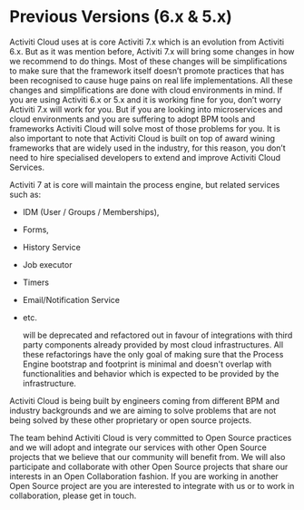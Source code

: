 # Previous Versions \(6.x & 5.x\)

Activiti Cloud uses at is core Activiti 7.x which is an evolution from Activiti 6.x. But as it was mention before, Activiti 7.x will bring some changes in how we recommend to do things. Most of these changes will be simplifications to make sure that the framework itself doesn’t promote practices that has been recognised to cause huge pains on real life implementations. All these changes and simplifications are done with cloud environments in mind. If you are using Activiti 6.x or 5.x and it is working fine for you, don’t worry Activiti 7.x will work for you. But if you are looking into microservices and cloud environments and you are suffering to adopt BPM tools and frameworks Activiti Cloud will solve most of those problems for you. It is also important to note that Activiti Cloud is built on top of award wining frameworks that are widely used in the industry, for this reason, you don’t need to hire specialised developers to extend and improve Activiti Cloud Services.

Activiti 7 at is core will maintain the process engine, but related services such as:

* IDM \(User / Groups / Memberships\),
* Forms,
* History Service
* Job executor
* Timers
* Email/Notification Service
* etc.

  will be deprecated and refactored out in favour of integrations with third party components already provided by most cloud infrastructures. All these refactorings have the only goal of making sure that the Process Engine bootstrap and footprint is minimal and doesn't overlap with functionalities and behavior which is expected to be provided by the infrastructure.

Activiti Cloud is being built by engineers coming from different BPM and industry backgrounds and we are aiming to solve problems that are not being solved by these other proprietary or open source projects.

The team behind Activiti Cloud is very committed to Open Source practices and we will adopt and integrate our services with other Open Source projects that we believe that our community will benefit from. We will also participate and collaborate with other Open Source projects that share our interests in an Open Collaboration fashion. If you are working in another Open Source project are you are interested to integrate with us or to work in collaboration, please get in touch.

